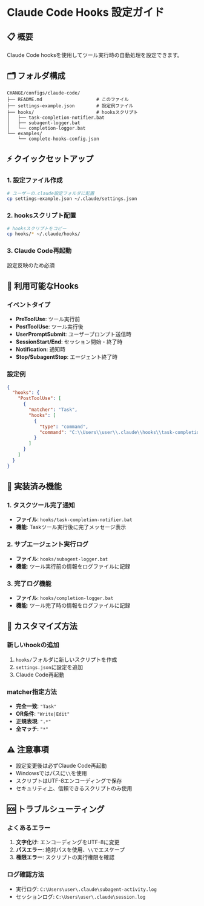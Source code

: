# Claude Code Hooks 設定ガイド

## 📋 概要

Claude Code hooksを使用してツール実行時の自動処理を設定できます。

## 🗂️ フォルダ構成

```
CHANGE/configs/claude-code/
├── README.md                    # このファイル
├── settings-example.json        # 設定例ファイル
├── hooks/                       # hooksスクリプト
│   ├── task-completion-notifier.bat
│   ├── subagent-logger.bat
│   └── completion-logger.bat
└── examples/
    └── complete-hooks-config.json
```

## ⚡ クイックセットアップ

### 1. 設定ファイル作成
```bash
# ユーザーの.claude設定フォルダに配置
cp settings-example.json ~/.claude/settings.json
```

### 2. hooksスクリプト配置
```bash
# hooksスクリプトをコピー
cp hooks/* ~/.claude/hooks/
```

### 3. Claude Code再起動
設定反映のため必須

## 🎯 利用可能なHooks

### イベントタイプ
- **PreToolUse**: ツール実行前
- **PostToolUse**: ツール実行後
- **UserPromptSubmit**: ユーザープロンプト送信時
- **SessionStart/End**: セッション開始・終了時
- **Notification**: 通知時
- **Stop/SubagentStop**: エージェント終了時

### 設定例
```json
{
  "hooks": {
    "PostToolUse": [
      {
        "matcher": "Task",
        "hooks": [
          {
            "type": "command",
            "command": "C:\\Users\\user\\.claude\\hooks\\task-completion-notifier.bat"
          }
        ]
      }
    ]
  }
}
```

## 📝 実装済み機能

### 1. タスクツール完了通知
- **ファイル**: `hooks/task-completion-notifier.bat`
- **機能**: Taskツール実行後に完了メッセージ表示

### 2. サブエージェント実行ログ
- **ファイル**: `hooks/subagent-logger.bat`
- **機能**: ツール実行前の情報をログファイルに記録

### 3. 完了ログ機能
- **ファイル**: `hooks/completion-logger.bat`
- **機能**: ツール完了時の情報をログファイルに記録

## 🔧 カスタマイズ方法

### 新しいhookの追加
1. `hooks/`フォルダに新しいスクリプトを作成
2. `settings.json`に設定を追加
3. Claude Code再起動

### matcher指定方法
- **完全一致**: `"Task"`
- **OR条件**: `"Write|Edit"`
- **正規表現**: `".*"`
- **全マッチ**: `"*"`

## ⚠️ 注意事項

- 設定変更後は必ずClaude Code再起動
- Windowsではパスに`\\`を使用
- スクリプトはUTF-8エンコーディングで保存
- セキュリティ上、信頼できるスクリプトのみ使用

## 🆘 トラブルシューティング

### よくあるエラー
1. **文字化け**: エンコーディングをUTF-8に変更
2. **パスエラー**: 絶対パスを使用、`\\`でエスケープ
3. **権限エラー**: スクリプトの実行権限を確認

### ログ確認方法
- 実行ログ: `C:\Users\user\.claude\subagent-activity.log`
- セッションログ: `C:\Users\user\.claude\session.log`